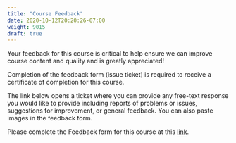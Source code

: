 ```yaml
---
title: "Course Feedback"
date: 2020-10-12T20:20:26-07:00
weight: 9015
draft: true
---
```

Your feedback for this course is critical to help ensure we can improve
course content and quality and is greatly appreciated!

Completion of the feedback form (issue ticket) is required to receive a
certificate of completion for this course.

The link below opens a ticket where you can provide any free-text
response you would like to provide including reports of problems or
issues, suggestions for improvement, or general feedback. You can also
paste images in the feedback form. 

Please complete the Feedback form for this course at this
[link](https://github.com/ModernAppsNinja/CourseFeedback/issues/new?assignees=&labels=COU-VT7933&template=COU-VT7933-feedback.md&title=).
